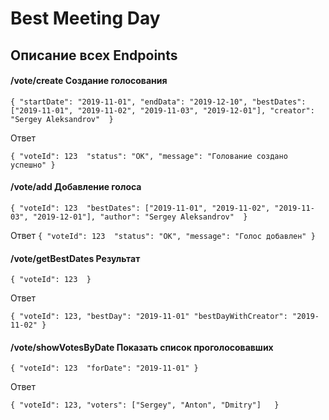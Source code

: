# Best Meeting Day

## Описание всех Endpoints

#### /vote/create Создание голосования
`
{
   "startDate": "2019-11-01",
   "endData": "2019-12-10",
   "bestDates": ["2019-11-01", "2019-11-02", "2019-11-03", "2019-12-01"],
   "creator": "Sergey Aleksandrov" 
}
`

Ответ

`
{
   "voteId": 123 
   "status": "OK",
   "message": "Голование создано успешно"
}
`

#### /vote/add Добавление голоса

`
{
   "voteId": 123 
   "bestDates": ["2019-11-01", "2019-11-02", "2019-11-03", "2019-12-01"],
   "author": "Sergey Aleksandrov" 
}
`

Ответ 
`
{
   "voteId": 123 
   "status": "OK",
   "message": "Голос добавлен"
}
`

#### /vote/getBestDates Результат

`
{
   "voteId": 123 
}
`

Ответ 

`
{
   "voteId": 123,
   "bestDay": "2019-11-01"
   "bestDayWithCreator": "2019-11-02"
}
`

#### /vote/showVotesByDate Показать список проголосовавших

`
{
   "voteId": 123 
   "forDate": "2019-11-01"
}
`

Ответ 

`
{
   "voteId": 123,
   "voters": ["Sergey", "Anton", "Dmitry"]  
}
`
